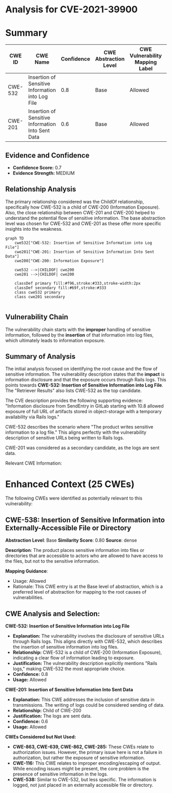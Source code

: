 # Analysis for CVE-2021-39900

# Summary
| CWE ID  | CWE Name | Confidence | CWE Abstraction Level | CWE Vulnerability Mapping Label | CWE-Vulnerability Mapping Notes |
|----------------|-------------------------------------------------------------------------------------------------------------------|------------|-------------------------|-----------------------------------|------------------------------------|
| CWE-532 | Insertion of Sensitive Information into Log File | 0.8  | Base  | Allowed | Primary CWE |
| CWE-201 | Insertion of Sensitive Information Into Sent Data | 0.6 | Base | Allowed | Secondary Candidate |

## Evidence and Confidence

*   **Confidence Score:** 0.7
*   **Evidence Strength:** MEDIUM

## Relationship Analysis
The primary relationship considered was the ChildOf relationship, specifically how CWE-532 is a child of CWE-200 (Information Exposure). Also, the close relationship between CWE-201 and CWE-200 helped to understand the potential flow of sensitive information. The base abstraction level was chosen for CWE-532 and CWE-201 as these offer more specific insights into the weakness.

```mermaid
graph TD
    cwe532["CWE-532: Insertion of Sensitive Information into Log File"]
    cwe201["CWE-201: Insertion of Sensitive Information Into Sent Data"]
    cwe200["CWE-200: Information Exposure"]
    
    cwe532 -->|CHILDOF| cwe200
    cwe201 -->|CHILDOF| cwe200
    
    classDef primary fill:#f96,stroke:#333,stroke-width:2px
    classDef secondary fill:#69f,stroke:#333
    class cwe532 primary
    class cwe201 secondary
    
```

## Vulnerability Chain
The vulnerability chain starts with the **improper** handling of sensitive information, followed by the **insertion** of that information into log files, which ultimately leads to information exposure.

## Summary of Analysis
The initial analysis focused on identifying the root cause and the flow of sensitive information. The vulnerability description states that the **impact** is information disclosure and that the exposure occurs through Rails logs. This points towards **CWE-532: Insertion of Sensitive Information into Log File**. The "Retriever Results" also lists CWE-532 as the top candidate.

The CVE description provides the following supporting evidence: "Information disclosure from SendEntry in GitLab starting with 10.8 allowed exposure of full URL of artifacts stored in object-storage with a temporary availability via Rails logs."

CWE-532 describes the scenario where "The product writes sensitive information to a log file." This aligns perfectly with the vulnerability description of sensitive URLs being written to Rails logs.

CWE-201 was considered as a secondary candidate, as the logs are sent data.

Relevant CWE Information:

# Enhanced Context (25 CWEs)
The following CWEs were identified as potentially relevant to this vulnerability:

## CWE-538: Insertion of Sensitive Information into Externally-Accessible File or Directory
**Abstraction Level**: Base
**Similarity Score**: 0.80
**Source**: dense

**Description**:
The product places sensitive information into files or directories that are accessible to actors who are allowed to have access to the files, but not to the sensitive information.

**Mapping Guidance**:
- Usage: Allowed
- Rationale: This CWE entry is at the Base level of abstraction, which is a preferred level of abstraction for mapping to the root causes of vulnerabilities.

## CWE Analysis and Selection:

**CWE-532: Insertion of Sensitive Information into Log File**

*   **Explanation:** The vulnerability involves the disclosure of sensitive URLs through Rails logs. This aligns directly with CWE-532, which describes the insertion of sensitive information into log files.
*   **Relationship:** CWE-532 is a child of CWE-200 (Information Exposure), indicating a clear flow of information leading to exposure.
*   **Justification:** The vulnerability description explicitly mentions "Rails logs," making CWE-532 the most appropriate choice.
*   **Confidence:** 0.8
*   **Usage:** Allowed

**CWE-201: Insertion of Sensitive Information Into Sent Data**

*   **Explanation:** This CWE addresses the inclusion of sensitive data in transmissions. The writing of logs could be considered sending of data.
*   **Relationship:** Child of CWE-200
*   **Justification:** The logs are sent data.
*   **Confidence:** 0.6
*   **Usage:** Allowed

**CWEs Considered but Not Used:**

*   **CWE-863, CWE-639, CWE-862, CWE-285:** These CWEs relate to authorization issues. However, the primary issue here is not a failure in authorization, but rather the exposure of sensitive information.
*   **CWE-116:** This CWE relates to improper encoding/escaping of output. While encoding issues might be present, the core problem is the presence of sensitive information in the logs.
*   **CWE-538:** Similar to CWE-532, but less specific. The information is logged, not just placed in an externally accessible file or directory.